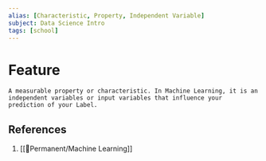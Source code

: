 ```yaml
---
alias: [Characteristic, Property, Independent Variable]
subject: Data Science Intro
tags: [school]
---
```

# Feature


```ad-note
A measurable property or characteristic. In Machine Learning, it is an independent variables or input variables that influence your prediction of your Label.
```

## References
1. [[🗻Permanent/Machine Learning]]
